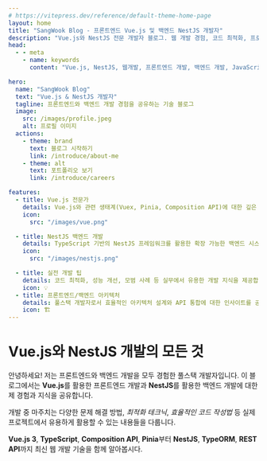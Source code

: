 ```yaml
---
# https://vitepress.dev/reference/default-theme-home-page
layout: home
title: "SangWook Blog - 프론트엔드 Vue.js 및 백엔드 NestJS 개발자"
description: "Vue.js와 NestJS 전문 개발자 블로그. 웹 개발 경험, 코드 최적화, 프로젝트 사례 및 기술 팁을 공유합니다."
head:
  - - meta
    - name: keywords
      content: "Vue.js, NestJS, 웹개발, 프론트엔드 개발, 백엔드 개발, JavaScript, TypeScript, 개발자 블로그"

hero:
  name: "SangWook Blog"
  text: "Vue.js & NestJS 개발자"
  tagline: 프론트엔드와 백엔드 개발 경험을 공유하는 기술 블로그
  image:
    src: /images/profile.jpeg
    alt: 프로필 이미지
  actions:
    - theme: brand
      text: 블로그 시작하기
      link: /introduce/about-me
    - theme: alt
      text: 포트폴리오 보기
      link: /introduce/careers

features:
  - title: Vue.js 전문가
    details: Vue.js와 관련 생태계(Vuex, Pinia, Composition API)에 대한 깊은 이해와 프로젝트 경험을 공유합니다.
    icon:
      src: "/images/vue.png"

  - title: NestJS 백엔드 개발
    details: TypeScript 기반의 NestJS 프레임워크를 활용한 확장 가능한 백엔드 시스템 구축 경험을 다룹니다.
    icon:
      src: "/images/nestjs.png"

  - title: 실전 개발 팁
    details: 코드 최적화, 성능 개선, 모범 사례 등 실무에서 유용한 개발 지식을 제공합니다.
    icon: 💡
  - title: 프론트엔드/백엔드 아키텍처
    details: 풀스택 개발자로서 효율적인 아키텍처 설계와 API 통합에 대한 인사이트를 공유합니다.
    icon: 🏗️
---
```


<div class="custom-layout">
  <h1>Vue.js와 NestJS 개발의 모든 것</h1>
  <p>
    안녕하세요! 저는 프론트엔드와 백엔드 개발을 모두 경험한 풀스택 개발자입니다.
    이 블로그에서는 <strong>Vue.js</strong>를 활용한 프론트엔드 개발과 <strong>NestJS</strong>를 활용한 백엔드 개발에 대한
    제 경험과 지식을 공유합니다.
  </p>
  <p>
    개발 중 마주치는 다양한 문제 해결 방법, <em>최적화 테크닉</em>, <em>효율적인 코드 작성법</em> 등
    실제 프로젝트에서 유용하게 활용할 수 있는 내용들을 다룹니다.
  </p>
  <p>
    <strong>Vue.js 3</strong>, <strong>TypeScript</strong>, <strong>Composition API</strong>, <strong>Pinia</strong>부터 
    <strong>NestJS</strong>, <strong>TypeORM</strong>, <strong>REST API</strong>까지 최신 웹 개발 기술을 함께 알아봅시다.
  </p>
</div>
